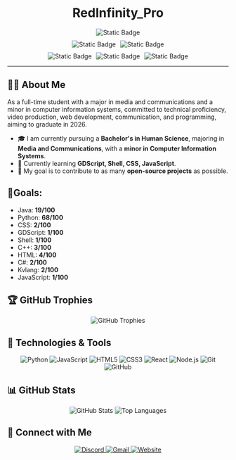 <style>
  .brick-container {
    display: flex;
    flex-direction: column;
    align-items: center;
    gap: 10px;
  }
  .brick-row {
    display: flex;
    justify-content: center;
    gap: 10px; /* Adjusts spacing */
  }
</style>

<h1 align="center">RedInfinity_Pro</h1>

<div class="brick-container">
  <div class="brick-row">
    <img alt="Static Badge" src="https://img.shields.io/badge/Github-Follow%20Me-white?style=for-the-badge&logo=github&link=https%3A%2F%2Fgithub.com%2FRedInfinityPro">
  </div>

  <div class="brick-row">
    <img alt="Static Badge" src="https://img.shields.io/badge/Stack%20Overflow-Follow%20Me-white?style=for-the-badge&logo=stackoverflow">
    <img alt="Static Badge" src="https://img.shields.io/badge/DOcker-Follow%20Me-white?style=for-the-badge&logo=docker">
  </div>

  <!-- Row 3 (D Far Left, E Center, F Far Right) -->
  <div class="brick-row">
    <img alt="Static Badge" src="https://img.shields.io/badge/Bluesky-Follow%20Me-white?style=for-the-badge&logo=bluesky">
    <img alt="Static Badge" src="https://img.shields.io/badge/Soundcloud-Follow%20Me-white?style=for-the-badge&logo=Soundcloud">
    <img alt="Static Badge" src="https://img.shields.io/badge/Reddit-Follow%20Me-white?style=for-the-badge&logo=reddit">
  </div>
</div>
<hr>

## 🙋‍♂️ About Me
<p>
  As a full-time student with a major in media and communications and a minor in computer information systems, committed to technical proficiency, video production, web development, communication, and programming, aiming to graduate in 2026.
</p>

- 🎓 I am currently pursuing a **Bachelor's in Human Science**, majoring in **Media and Communications**, with a **minor in Computer Information Systems**.  
- 🌱 Currently learning **GDScript, Shell, CSS, JavaScript**.  
- 🎯 My goal is to contribute to as many **open-source projects** as possible.  

## 🎯Goals:

- Java: **19/100**
- Python: **68/100**
- CSS: **2/100**
- GDScript: **1/100**
- Shell: **1/100**
- C++: **3/100**
- HTML: **4/100**
- C#: **2/100**
- Kvlang: **2/100**
- JavaScript: **1/100**

## 🏆 GitHub Trophies

<p align="center">
  <img src="https://github-profile-trophy.vercel.app/?username=RedInfinityPro&theme=radical" alt="GitHub Trophies">
</p>

## 🚀 Technologies & Tools  
<p align="center">
  <img src="https://img.shields.io/badge/-Python-333333?style=flat&logo=python" alt="Python">
  <img src="https://img.shields.io/badge/-JavaScript-333333?style=flat&logo=javascript" alt="JavaScript">
  <img src="https://img.shields.io/badge/-HTML5-333333?style=flat&logo=html5" alt="HTML5">
  <img src="https://img.shields.io/badge/-CSS3-333333?style=flat&logo=css3" alt="CSS3">
  <img src="https://img.shields.io/badge/-React-333333?style=flat&logo=react" alt="React">
  <img src="https://img.shields.io/badge/-Node.js-333333?style=flat&logo=node.js" alt="Node.js">
  <img src="https://img.shields.io/badge/-Git-333333?style=flat&logo=git" alt="Git">
  <img src="https://img.shields.io/badge/-GitHub-333333?style=flat&logo=github" alt="GitHub">
</p>

## 📊 GitHub Stats

<p align="center">
  <img src="https://github-readme-stats.vercel.app/api?username=RedInfinityPro&show_icons=true&theme=radical" alt="GitHub Stats">
  <img src="https://github-readme-stats.vercel.app/api/top-langs/?username=RedInfinityPro&layout=compact&theme=radical" alt="Top Languages">
</p>

## 🔗 Connect with Me

<p align="center">
  <a href="https://discord.com/channels/RedInfinity_Pro">
    <img src="https://img.shields.io/badge/-Discord-333333?style=flat&logo=discord" alt="Discord">
  </a>
  <a href="mailto:daniel.tower@lander.edu">
    <img src="https://img.shields.io/badge/-Gmail-333333?style=flat&logo=gmail" alt="Gmail">
  </a>
  <a href="https://danieltower101501.wixsite.com/my-site">
    <img src="https://img.shields.io/badge/-Website-333333?style=flat&logo=google-chrome" alt="Website">
  </a>
</p>
